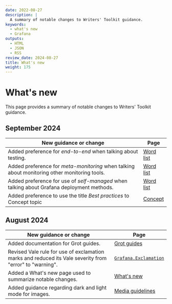 ```yaml
---
date: 2022-08-27
description: |
  A summary of notable changes to Writers' Toolkit guidance.
keywords:
  - what's new
  - Grafana
outputs:
  - HTML
  - JSON
  - RSS
review_date: 2024-08-27
title: What's new
weight: 175
---
```


# What's new

This page provides a summary of notable changes to Writers' Toolkit guidance.

## September 2024

| New guidance or change                                                                       | Page                                                                            |
| -------------------------------------------------------------------------------------------- | ------------------------------------------------------------------------------- |
| Added preference for _end-to-end_ when talking about testing.                                | [Word list](/docs/writers-toolkit/write/style-guide/word-list/#end-to-end)      |
| Added preference for _meta-monitoring_ when talking about monitoring other monitoring tools. | [Word list](/docs/writers-toolkit/write/style-guide/word-list/#meta-monitoring) |
| Added preference for use of _self-managed_ when talking about Grafana deployment methods.    | [Word list](/docs/writers-toolkit/write/style-guide/word-list/#self-managed)    |
| Added preference to use the title _Best practices_ to Concept topic | [Concept](/docs/writers-toolkit/structure/topic-types/concept/#concept-topic-structure) |

## August 2024

| New guidance or change                                                                                  | Page                                                                                          |
| ------------------------------------------------------------------------------------------------------- | --------------------------------------------------------------------------------------------- |
| Added documentation for Grot guides.                                                                    | [Grot guides](/docs/writers-toolkit/write/grot-guides/)                                       |
| Revised Vale rule for use of exclamation marks and reduced its Vale severity from "error" to "warning". | [`Grafana.Exclamation`](/docs/writers-toolkit/review/lint-prose/rules/#grafanaexclamation)    |
| Added a What's new page used to summarize notable changes.                                              | [What's new](./)                                                                              |
| Added guidance regarding dark and light mode for images.                                                | [Media guidelines](/docs/writers-toolkit/write/image-guidelines/#image-and-diagram-standards) |
